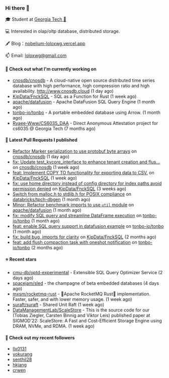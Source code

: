 ### Hi there 👋


 
🎓 Student at [Georgia Tech 🐝](https://www.gatech.edu/)

💻 Interested in olap/oltp database, distributed storage.

🖋 Blog：[nobelium-loloxwg.vercel.app](https://nobelium-loloxwg.vercel.app/)



📫 Email: [loloxwg@gmail.com](mailto:loloxwg@gmail.com)



#### 👷 Check out what I'm currently working on

- [cnosdb/cnosdb](https://github.com/cnosdb/cnosdb) - A cloud-native open source distributed time series database with high performance, high compression ratio and high availability. http://www.cnosdb.cloud (1 day ago)
- [KipData/FnckSQL](https://github.com/KipData/FnckSQL) - SQL as a Function for Rust (1 week ago)
- [apache/datafusion](https://github.com/apache/datafusion) - Apache DataFusion SQL Query Engine (1 month ago)
- [tonbo-io/tonbo](https://github.com/tonbo-io/tonbo) - A portable embedded database using Arrow. (1 month ago)
- [Ryaee-Www/CS6035_DAA](https://github.com/Ryaee-Www/CS6035_DAA) - Direct Anonymous Attestation project for cs6035 @ Georgia Tech (7 months ago)

#### 🔨 Latest Pull Requests I published

- [Refactor Marker serialization to use protobuf byte arrays](https://github.com/cnosdb/cnosdb/pull/2394) on [cnosdb/cnosdb](https://github.com/cnosdb/cnosdb) (1 day ago)
- [fix: Update test_kvcore_interface to enhance tenant creation and flus…](https://github.com/cnosdb/cnosdb/pull/2385) on [cnosdb/cnosdb](https://github.com/cnosdb/cnosdb) (1 week ago)
- [feat: Implement COPY TO functionality for exporting data to CSV.](https://github.com/KipData/FnckSQL/pull/248) on [KipData/FnckSQL](https://github.com/KipData/FnckSQL) (1 week ago)
- [fix: use home directory instead of config directory for index paths avoid permission denied](https://github.com/KipData/FnckSQL/pull/233) on [KipData/FnckSQL](https://github.com/KipData/FnckSQL) (3 weeks ago)
- [Switch from malloc.h to stdlib.h for POSIX compliance](https://github.com/databricks/tpch-dbgen/pull/7) on [databricks/tpch-dbgen](https://github.com/databricks/tpch-dbgen) (1 month ago)
- [Minor: Refactor benchmark imports to use `util` module](https://github.com/apache/datafusion/pull/12885) on [apache/datafusion](https://github.com/apache/datafusion) (1 month ago)
- [fix: modify SQL query and streamline DataFrame execution](https://github.com/tonbo-io/tonbo/pull/171) on [tonbo-io/tonbo](https://github.com/tonbo-io/tonbo) (1 month ago)
- [feat: enable SQL query support in datafusion example](https://github.com/tonbo-io/tonbo/pull/169) on [tonbo-io/tonbo](https://github.com/tonbo-io/tonbo) (1 month ago)
- [fix: build bug, imports for clarity](https://github.com/KipData/FnckSQL/pull/222) on [KipData/FnckSQL](https://github.com/KipData/FnckSQL) (2 months ago)
- [feat: add flush compaction task with oneshot notification](https://github.com/tonbo-io/tonbo/pull/114) on [tonbo-io/tonbo](https://github.com/tonbo-io/tonbo) (2 months ago)

#### ⭐ Recent stars

- [cmu-db/optd-experimental](https://github.com/cmu-db/optd-experimental) - Extensible SQL Query Optimizer Service (2 days ago)
- [spacejam/sled](https://github.com/spacejam/sled) - the champagne of beta embedded databases (4 days ago)
- [mxsm/rocketmq-rust](https://github.com/mxsm/rocketmq-rust) - 🚀Apache RocketMQ Rust🦀 implementation. Faster, safer, and with lower memory usage. (1 week ago)
- [suraft/suraft](https://github.com/suraft/suraft) - Shared Unit Raft (1 week ago)
- [DataManagementLab/ScaleStore](https://github.com/DataManagementLab/ScaleStore) - This is the source code for our (Tobias Ziegler, Carsten Binnig and Viktor Leis) published paper at SIGMOD’22: ScaleStore: A Fast and Cost-Efficient Storage Engine using DRAM, NVMe, and RDMA. (1 week ago)

#### 👯 Check out my recent followers

- [llx0131](https://github.com/llx0131)
- [yokurang](https://github.com/yokurang)
- [senthil28](https://github.com/senthil28)
- [hkjang](https://github.com/hkjang)
- [crwen](https://github.com/crwen)

